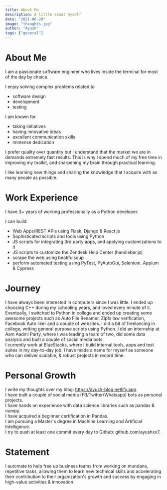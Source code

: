 ```yaml
---
title: About Me
description: A little about myself
date: "2021-06-20"
image: "thoughts.jpg"
author: "Ayush"
tags: ["general"]
---
```


# About Me

I am a passionate software engineer who lives inside the terminal for most of the day by choice.   

I enjoy solving complex problems related to 
- software design
- development
- testing

I am known for 
- taking initiatives
- having innovative ideas
- excellent communication skills
- immense dedication

I prefer quality over quantity but I understand that the market we are in demands extremely fast results. This is why I spend much of my free time in improving my toolkit, and sharpening my brain through practical learning.  

I like learning new things and sharing the knowledge that I acquire with as many people as possible.   

# Work Experience
I have 3+ years of working professionally as a Python developer.  

I can build 
- Web Apps/REST APIs using Flask, Django & React.js
- Sophisticated scripts and tools using Python
- JS scripts for integrating 3rd party apps, and applying customizations to it
- JS scripts to customize the Zendesk Help Center (handlebar.js)
- scrape the web using beatifulsoup
- perform automated testing using PyTest, PyAutoGui, Selenium, Appium & Cypress

# Journey
I have always been interested in computers since I was little. I ended up choosing C++ during my schooling years, and loved every minute of it. Eventually, I switched to Python in college and ended up creating some awesome projects such as Auto File Renamer, Zipfs law verification, Facebook Auto liker and a couple of websites. I did a bit of freelancing in college, writing general purpose scripts using Python. I did an internship at Aam Aadmi Party, where I was leading a team of two, did some data analysis and built a couple of social media bots.  
I currently work at BlueStacks, where I build internal tools, apps and test suites in my day-to-day job. I have made a name for myself as someone who can deliver scalable, & robust projects in record time.

# Personal Growth
I write my thoughts over my blog: https://ayush-blog.netlify.app.  
I have built a couple of social media (FB/Twitter/Whatsapp) bots as personal projects.  
I have hands on experience with data science libraries such as pandas & numpy.  
I have acquired a beginner certification in Pandas.  
I am pursuing a Master's degree in Machine Learning and Artificial Intelligence.  
I try to push at least one commit every day to Github: github.com/ayushxx7.

# Statement
I automate to help free up business teams from working on mundane, repetitive tasks, allowing them to learn new technical skills and accelerating their contribution to their organization's growth and success by engaging in high-value activities & innovation
